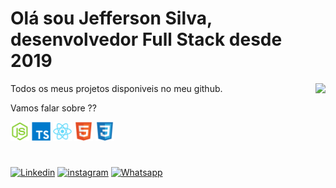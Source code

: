 # Olá sou Jefferson Silva, desenvolvedor Full Stack desde 2019

<img align="right" src="https://github-readme-stats.vercel.app/api?username=jeffsilva01&show_icons=true&theme=tokyonight"/>
Todos os meus projetos disponiveis no meu github.

<br/>

Vamos falar sobre ??

<div style="display: inline_block">
  <img width="30" src="https://raw.githubusercontent.com/devicons/devicon/master/icons/nodejs/nodejs-original.svg"/>
  <img width="30" src="https://raw.githubusercontent.com/devicons/devicon/master/icons/typescript/typescript-plain.svg"/>
  <img width="30" src="https://raw.githubusercontent.com/devicons/devicon/master/icons/react/react-original.svg"/>
  <img width="30" src="https://raw.githubusercontent.com/devicons/devicon/master/icons/html5/html5-original.svg"/>
  <img width="30" src="https://raw.githubusercontent.com/devicons/devicon/master/icons/css3/css3-original.svg"/>
  
</div>

#

[![Linkedin](https://img.shields.io/badge/LinkedIn-0077B5?style=for-the-badge&logo=linkedin&logoColor=white)](https://www.linkedin.com/in/francisco-jefferson-ferreira-silva/)
[![instagram](https://img.shields.io/badge/Instagram-E4405F?style=for-the-badge&logo=instagram&logoColor=white)](https://www.instagram.com/jeff_silva96/)
[![Whatsapp](https://img.shields.io/badge/WhatsApp-25D366?style=for-the-badge&logo=whatsapp&logoColor=white)](https://wa.me/5585998655310?text=Ol%C3%A1%2C+eu+gostei+muito+do+seu+GitHub.)
